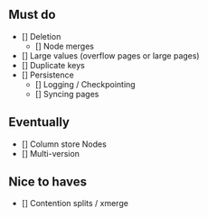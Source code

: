 ## Must do
* [] Deletion
    * [] Node merges
* [] Large values (overflow pages or large pages)
* [] Duplicate keys
* [] Persistence
    * [] Logging / Checkpointing
    * [] Syncing pages


## Eventually
* [] Column store Nodes
* [] Multi-version

## Nice to haves
* [] Contention splits / xmerge
